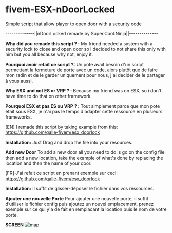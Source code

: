 # fivem-ESX-nDoorLocked
 Simple script that allow player to open door with a security code

 --------------||nDoorLocked remade by Super.Cool.Ninja||--------------


**Why did you remade this script ? :**
My friend needed a system with a security lock to close and open door
so i decided to not share this only with him but you all because why not, enjoy it.

**Pourquoi avoir refait ce script ?:**
Un pote avait besoin d'un script permettant la fermeture de porte avec un code, 
alors plutôt que de faire mon radin et de le garder uniquement pour nous, j'ai decider de le partager à vous aussi.


**Why ESX and not ES or VRP ? :**
Because my friend was on ESX, so i don't have time to do that on other framework.

**Pourquoi ESX et pas ES ou VRP ? :**
Tout simplement parce que mon pote était sous ESX, je n'ai pas le temps d'adapter cette ressource en plusieurs frameworks.


[EN]
I remade this script by taking example from this: https://github.com/qalle-fivem/esx_doorlock 

**Installation:**
Just Drag and drop the file into your resources.

**Add new Door**
To add a new door all you need to do is go on the config file
then add a new location, take the example of what's done by replacing the location and then the name of your door.


[FR]
J'ai refait ce script en prenant exemple sur ceci: https://github.com/qalle-fivem/esx_doorlock

**Installation:**
Il suffit de glisser-déposer le fichier dans vos ressources.

**Ajouter une nouvelle Porte**
Pour ajouter une nouvelle porte, il suffit d’utiliser le fichier config
puis ajoutez un nouvel emplacement, prenez exemple sur ce qui y'a de fait en remplacant la location puis le nom de votre porte.

**SCREEN**
![map](https://cdn.discordapp.com/attachments/554479498721099787/669552122270056449/Annotation_2020-01-22_154054.jpg)